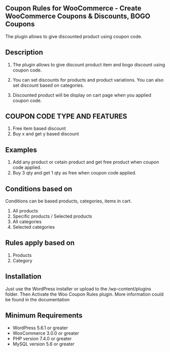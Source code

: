 ## Coupon Rules for WooCommerce - Create WooCommerce Coupons & Discounts, BOGO Coupons

The plugin allows to give discounted product using coupon code.

## Description

1. The plugin allows to give discount product item and bogo discount using coupon code.

2. You can set discounts for products and product variations. You can also set discount based on categories.

3. Discounted product will be display on cart page when you applied coupon code.

## COUPON CODE TYPE AND FEATURES

1. Free item based discount 
2. Buy x and get y based discount 

## Examples

1. Add any product or cetain product and get free product when coupon code applied.
2. Buy 3 qty and get 1 qty as free when coupon code applied.

## Conditions based on
Conditions can be based products, categories, items in cart.

1.  All products
2.  Specific products / Selected products
3.  All categories
4.  Selected categories


## Rules apply based on

1. Products
2. Category

## Installation

Just use the WordPress installer or upload to the /wp-content/plugins folder. Then Activate the Woo Coupon Rules plugin.
More information could be found in the documentation

## Minimum Requirements

* WordPress 5.6.1 or greater
* WooCommerce 3.0.0 or greater
* PHP version 7.4.0 or greater
* MySQL version 5.6 or greater